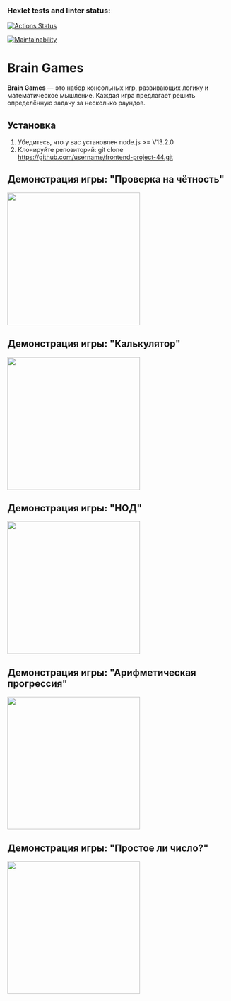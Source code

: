 ### Hexlet tests and linter status:
[![Actions Status](https://github.com/arturyeszhanov/frontend-project-44/actions/workflows/hexlet-check.yml/badge.svg)](https://github.com/arturyeszhanov/frontend-project-44/actions)

[![Maintainability](https://api.codeclimate.com/v1/badges/b2b9d8de50692731e5ba/maintainability)](https://codeclimate.com/github/arturyeszhanov/frontend-project-44/maintainability)



# Brain Games
**Brain Games** — это набор консольных игр, развивающих логику и математическое мышление. 
Каждая игра предлагает решить определённую задачу за несколько раундов.


## Установка

1. Убедитесь, что у вас установлен node.js >= V13.2.0
2. Клонируйте репозиторий:
   git clone https://github.com/username/frontend-project-44.git



## Демонстрация игры: "Проверка на чётность"

<a href="https://asciinema.org/a/cvwAZzMlVqXb1JRDTnmB2OKHb" target="_blank"><img height="300px" sty src="https://asciinema.org/a/cvwAZzMlVqXb1JRDTnmB2OKHb.svg" /></a>



## Демонстрация игры: "Калькулятор"

<a href="https://asciinema.org/a/2FauBGOtUJrvwHjUO5tfZwv4H" target="_blank"><img height="300px" src="https://asciinema.org/a/2FauBGOtUJrvwHjUO5tfZwv4H.svg" /></a>



## Демонстрация игры: "НОД"
<a href="https://asciinema.org/a/AttuUtY1ETadqBTh7lrJnhc4n" target="_blank"><img height="300px" src="https://asciinema.org/a/AttuUtY1ETadqBTh7lrJnhc4n.svg" /></a>



## Демонстрация игры: "Арифметическая прогрессия"
<a href="https://asciinema.org/a/Sxwwr0piXHKKOhxnHz5vZaaZk" target="_blank"><img height="300px" src="https://asciinema.org/a/Sxwwr0piXHKKOhxnHz5vZaaZk.svg" /></a>



## Демонстрация игры: "Простое ли число?"
<a href="https://asciinema.org/a/YBlnfqSTHFshbfYH8HBDdruvD" target="_blank"><img height="300px" src="https://asciinema.org/a/YBlnfqSTHFshbfYH8HBDdruvD.svg" /></a>